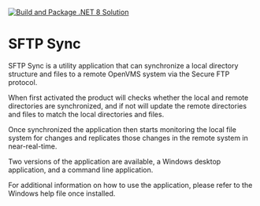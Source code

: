 [![Build and Package .NET 8 Solution](https://github.com/Synergex/RemoteSFTPSync/actions/workflows/build.yml/badge.svg)](https://github.com/Synergex/RemoteSFTPSync/actions/workflows/build.yml)

# SFTP Sync

SFTP Sync is a utility application that can synchronize a local directory
structure and files to a remote OpenVMS system via the Secure FTP protocol.

When first activated the product will checks whether the local and
remote directories are synchronized, and if not will update the remote
directories and files to match the local directories and files.

Once synchronized the application then starts monitoring the local file
system for changes and replicates those changes in the remote system in
near-real-time.

Two versions of the application are available, a Windows desktop application,
and a command line application.

For additional information on how to use the application, please refer to the
Windows help file once installed.
